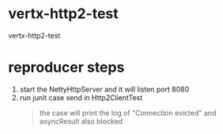 # vertx-http2-test
vertx-http2-test

# reproducer steps
1. start the NettyHttpServer and it will listen port 8080
2. run junit case send in Http2ClientTest 
   > the case will print the log of "Connection evicted" and asyncResult also blocked
